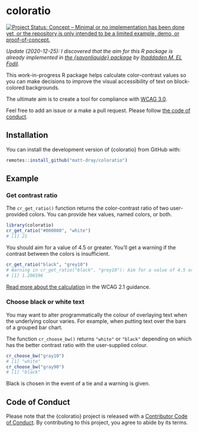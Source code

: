 
<!-- README.md is generated from README.Rmd. Please edit that file -->

# coloratio

<!-- badges: start -->

[![Project Status: Concept – Minimal or no implementation has been done
yet, or the repository is only intended to be a limited example, demo,
or
proof-of-concept.](https://www.repostatus.org/badges/latest/concept.svg)](https://www.repostatus.org/#concept)
<!-- badges: end -->

*Update (2020-12-25): I discovered that the aim for this R package is
already implemented in [the {savonliquide}
package](https://github.com/feddelegrand7/savonliquide) by [Ihaddaden M.
EL Fodil](https://twitter.com/moh_fodil).*

This work-in-progress R package helps calculate color-contrast values so
you can make decisions to improve the visual accessibility of text on
block-colored backgrounds.

The ultimate aim is to create a tool for compliance with [WCAG
3.0](https://w3c.github.io/silver/guidelines/).

Feel free to add an issue or a make a pull request. Please follow [the
code of conduct](#conduct).

## Installation

You can install the development version of {coloratio} from GitHub with:

``` r
remotes::install_github("matt-dray/coloratio")
```

## Example

### Get contrast ratio

The `cr_get_ratio()` function returns the color-contrast ratio of two
user-provided colors. You can provide hex values, named colors, or both.

``` r
library(coloratio)
cr_get_ratio("#000000", "white")
# [1] 21
```

You should aim for a value of 4.5 or greater. You’ll get a warning if
the contrast between the colors is insufficient.

``` r
cr_get_ratio("black", "grey10")
# Warning in cr_get_ratio("black", "grey10"): Aim for a value of 4.5 or higher.
# [1] 1.206596
```

[Read more about the
calculation](w3.org/TR/WCAG/#dfn-relative-luminance) in the WCAG 2.1
guidance.

### Choose black or white text

You may want to alter programmatically the colour of overlaying text
when the underlying colour varies. For example, when putting text over
the bars of a grouped bar chart.

The function `cr_choose_bw()` returns `"white"` or `"black"` depending
on which has the better contrast ratio with the user-supplied colour.

``` r
cr_choose_bw("gray10")
# [1] "white"
cr_choose_bw("gray90")
# [1] "black"
```

Black is chosen in the event of a tie and a warning is given.

## Code of Conduct

Please note that the {coloratio} project is released with a [Contributor
Code of
Conduct](https://contributor-covenant.org/version/2/0/CODE_OF_CONDUCT.html).
By contributing to this project, you agree to abide by its terms.

